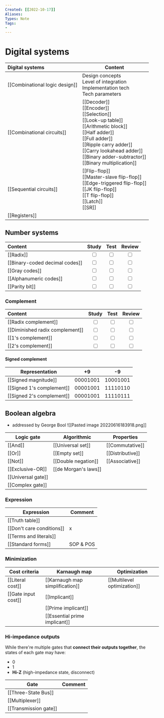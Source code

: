 ```yaml
---
Created: [[2022-10-17]]
Aliases: 
Types: Note
Tags: 
- 
---
```

# Digital systems
| Digital systems                | Content                                                                                                                                                                                                                                         |
|:------------------------------ | ----------------------------------------------------------------------------------------------------------------------------------------------------------------------------------------------------------------------------------------------- |
| [[Combinational logic design]] | Design concepts<br>Level of integration<br>Implementation tech<br>Tech parameters                                                                                                                                                               |
| [[Combinational circuits]]     | [[Decoder]]<br>[[Encoder]]<br>[[Selection]]<br>[[Look-up table]]<br>[[Arithmetic block]]<br>[[Half adder]]<br>[[Full adder]]<br>[[Ripple carry adder]]<br>[[Carry lookahead adder]]<br>[[Binary adder-subtractor]]<br>[[Binary multiplication]] |
| [[Sequential circuits]]        | [[Flip-flop]]<br>[[Master-slave flip-flop]]<br>[[Edge-triggered flip-flop]]<br>[[JK flip-flop]]<br>[[T flip-flop]]<br>[[Latch]]<br>[[SR]]                                                                                                                                                                                                                                                |
| [[Registers]]                  |                                                                                                                                                                                                                                                 |

## Number systems
| Content                        |           Study           |           Test            |          Review           |
|:------------------------------ |:-------------------------:|:-------------------------:|:-------------------------:|
| [[Radix]]                      | <input type="checkbox" /> | <input type="checkbox" /> | <input type="checkbox" /> |
| [[Binary-coded decimal codes]] | <input type="checkbox" /> | <input type="checkbox" /> | <input type="checkbox" /> |
| [[Gray codes]]                 | <input type="checkbox" /> | <input type="checkbox" /> | <input type="checkbox" /> |
| [[Alphanumeric codes]]         | <input type="checkbox" /> | <input type="checkbox" /> | <input type="checkbox" /> |
| [[Parity bit]]                 | <input type="checkbox" /> | <input type="checkbox" /> | <input type="checkbox" /> |

### Complement
| Content | Study | Test | Review |
| :------ | :---: | :--: | :----: |
|[[Radix complement]]|<input type="checkbox" />|<input type="checkbox" />|<input type="checkbox" />|
|[[Diminished radix complement]]|<input type="checkbox" />|<input type="checkbox" />|<input type="checkbox" />|
|[[1's complement]]|<input type="checkbox" />|<input type="checkbox" />|<input type="checkbox" />|
|[[2's complement]]|<input type="checkbox" />|<input type="checkbox" />|<input type="checkbox" />|

#### Signed complement
| Representation             | +9       | -9       |
| -------------------------- | -------- | -------- |
| [[Signed magnitude]]      | 00001001 | 10001001 |
| [[Signed 1's complement]] | 00001001 | 11110110 |
| [[Signed 2's complement]] | 00001001 | 11110111 |

## Boolean algebra
- addressed by George Bool
![[Pasted image 20220616183918.png]]

| Logic gate         | Algorithmic          | Properties       |
| ------------------ | -------------------- | ---------------- |
| [[And]]            | [[Universal set]]    | [[Commutative]]  |
| [[Or]]             | [[Empty set]]        | [[Distributive]] |
| [[Not]]            | [[Double negation]]  | [[Associative]]  |
| [[Exclusive-OR]]   | [[de Morgan's laws]] |                  |
| [[Universal gate]] |                      |                  |
| [[Complex gate]]   |                      |                  |

### Expression
| Expression                | Comment   |
| ------------------------- | --------- |
| [[Truth table]]           |           |
| [[Don't care conditions]] | x         |
| [[Terms and literals]]    |           |
| [[Standard forms]]        | SOP & POS |

### Minimization
| Cost criteria       | Karnaugh map                    | Optimization                |
| ------------------- | ------------------------------- | --------------------------- |
| [[Literal cost]]    | [[Karnaugh map simplification]] | [[Multilevel optimization]] |
| [[Gate input cost]] | [[Implicant]]                   |                             |
|                     | [[Prime implicant]]             |                             |
|                     | [[Essential prime implicant]]   |                             |

### Hi-impedance outputs
While there're multiple gates that **connect their outputs together**, the states of each gate may have:
- 0
- 1
- **Hi-Z** (high-impedance state, disconnect)

| Gate                  | Comment |
| --------------------- | ------- |
| [[Three-State Bus]]   |         |
| [[Multiplexer]]       |         |
| [[Transmission gate]] |         |


